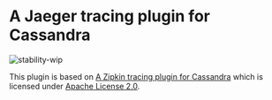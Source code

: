 # A Jaeger tracing plugin for Cassandra

![stability-wip](https://img.shields.io/badge/stability-work_in_progress-lightgrey.svg)

This plugin is based on [A Zipkin tracing plugin for
Cassandra](https://github.com/thelastpickle/cassandra-zipkin-tracing)
which is licensed under [Apache License
2.0](https://github.com/thelastpickle/cassandra-zipkin-tracing/blob/master/LICENSE.txt).
